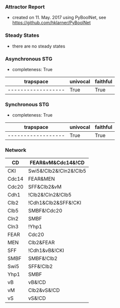 

### Attractor Report
 * created on 11. May. 2017 using PyBoolNet, see https://github.com/hklarner/PyBoolNet

### Steady States
 * there are no steady states

### Asynchronous STG
 * completeness: True

| trapspace          | univocal  | faithful  |
| ------------------ | --------- | --------- |
| ------------------ | True      | True      |

### Synchronous STG
 * completeness: True

| trapspace          | univocal  | faithful  |
| ------------------ | --------- | --------- |
| ------------------ | True      | True      |

### Network
| CD      | FEAR&vM&Cdc14&!CD                                                           |
| ------- | --------------------------------------------------------------------------- |
| CKI     | Swi5&!Clb2&!Cln2&!Clb5 | !Clb2&CKI&!Cln2&!Clb5 | Swi5&Cdc14                 |
| Cdc14   | FEAR&MEN                                                                    |
| Cdc20   | SFF&Clb2&vM                                                                 |
| Cdh1    | !Clb2&!Cln2&!Clb5 | Cdc14                                                   |
| Clb2    | !Cdh1&Clb2&SFF&!CKI | SFF&Clb2&!CKI&!Cdc20 | !Cdh1&vB&!CKI | vB&!CKI&!Cdc20 |
| Clb5    | SMBF&!Cdc20                                                                 |
| Cln2    | SMBF                                                                        |
| Cln3    | !Yhp1                                                                       |
| FEAR    | Cdc20                                                                       |
| MEN     | Clb2&FEAR                                                                   |
| SFF     | !Cdh1&vB&!CKI | vB&!CKI&!Cdc20 | SFF&Clb2                                   |
| SMBF    | SMBF&!Clb2 | !Clb2&Cln3 | !Clb2&Cln2                                        |
| Swi5    | SFF&!Clb2 | SFF&Cdc14                                                       |
| Yhp1    | SMBF                                                                        |
| vB      | vB&!CD | Cln2&!CD | Clb5&!CD                                                |
| vM      | Clb2&vS&!CD | vM&!CD                                                        |
| vS      | vS&!CD | Clb5&!CD | Clb2&!CD                                                |

